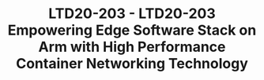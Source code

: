 ---
categories:
- ltd20
description: Empowering Edge Software Stack on Arm with High Performance Container
  Networking Technology<br><br>The purpose of edge computing and MEC is to bring real-time,
  high-bandwidth, low-latency access to latency-dependent applications, distributed
  at the edge of the network. Arm put special design consideration for edge computing
  into its CPU architecture and reference SoC.<br>On the other side, a high performance,
  flexible and easy deployable container networking of edge software stack is the
  key to the success of using Arm platform on edge computing.<br>In the presentation,
  we would like to give out our R&D work on Arm edge software stack. The following
  key takeaways would given but not limit to:<br>1. The Arm edge reference stack,
  use cases and its supporting technologies;<br>2. The high performance container
  networking technology used in Arm edge software stack, which includes Calico(kernel
  stack based), Cilium(bpf based), SRIOV device plugin and CNI with kernel and DPDK
  support(physical device based)<br>3. The SmartNIC for container networking with
  SRIOV and OVS offload<br>4. The data plane acceleration technique used for edge
  computing on arm<br>5. Performance evaluation, comparisons and optimization from
  the edge application aspect for above technologies
image:
  featured: 'true'
  path: https://static.linaro.org/connect/ltd20/images/LTD20-203.png
session_id: LTD20-203
session_speakers:
- speaker_bio: Zijin Tao is a Ph.D in Computer Networking, who has worked in this
    area for more than 15 years. He has worked as a network engineer in research institute
    of university for more than 10 years. Then he worked in IBM for almost 5 years
    for SDN and Cloud Networking. <br /> Now he is working in Arm as an Staff Software
    Engineer, mainly on networking infrastructure open source projects.<br /> Zijin
    Tao has filed more than 10 patents and papers in Computer Networking.
  speaker_company: Arm Ltd
  speaker_image: http://avatars.sched.co/a/f2/5059315/avatar.jpg.320x320px.jpg?324
  speaker_name: Trevor Tao
  speaker_position: Staff Software Engineer
  speaker_role: speaker
session_track: Networking
tag: session
tags: Networking
title: LTD20-203 - LTD20-203 Empowering Edge Software Stack on Arm with High Performance
  Container Networking Technology
---